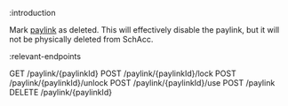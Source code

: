 :introduction

Mark [paylink](/paylink-api/) as deleted. This will effectively disable the
paylink, but it will not be physically deleted from SchAcc.

:relevant-endpoints

GET /paylink/{paylinkId}
POST /paylink/{paylinkId}/lock
POST /paylink/{paylinkId}/unlock
POST /paylink/{paylinkId}/use
POST /paylink
DELETE /paylink/{paylinkId}

